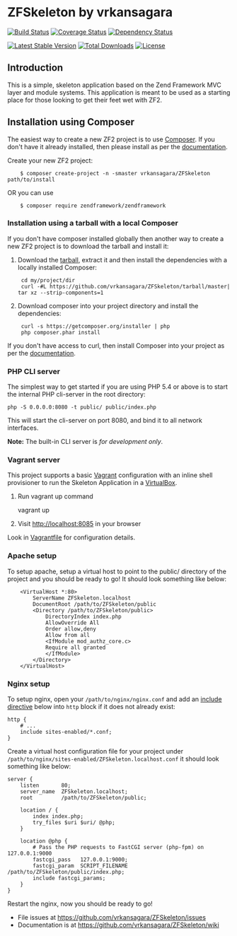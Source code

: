 ZFSkeleton by vrkansagara
=======================
[![Build Status](https://travis-ci.org/vrkansagara/ZFSkeleton.svg?branch=master)](https://travis-ci.org/vrkansagara/ZFSkeleton)
[![Coverage Status](https://coveralls.io/repos/vrkansagara/ZFSkeleton/badge.svg?branch=master&service=github)](https://coveralls.io/github/vrkansagara/ZFSkeleton?branch=master)
[![Dependency Status](https://www.versioneye.com/user/projects/560bd4ab5a262f001e0007f4/badge.svg?style=flat)](https://www.versioneye.com/user/projects/560bd4ab5a262f001e0007f4)

[![Latest Stable Version](https://poser.pugx.org/vrkansagara/zfskeleton/v/stable)](https://packagist.org/packages/vrkansagara/zfskeleton)
[![Total Downloads](https://poser.pugx.org/vrkansagara/zfskeleton/downloads)](https://packagist.org/packages/vrkansagara/zfskeleton)
[![License](https://poser.pugx.org/vrkansagara/zfskeleton/license)](https://packagist.org/packages/vrkansagara/zfskeleton)



Introduction
------------
This is a simple, skeleton application based on the Zend Framework MVC layer and module
systems. This application is meant to be used as a starting place for those
looking to get their feet wet with ZF2.

Installation using Composer
---------------------------

The easiest way to create a new ZF2 project is to use [Composer](https://getcomposer.org/). If you don't have it already installed, then please install as per the [documentation](https://getcomposer.org/doc/00-intro.md).


Create your new ZF2 project:
```console
    $ composer create-project -n -smaster vrkansagara/ZFSkeleton path/to/install
```
OR you can use 
```console
    $ composer require zendframework/zendframework
```

### Installation using a tarball with a local Composer

If you don't have composer installed globally then another way to create a new ZF2 project is to download the tarball and install it:

1. Download the [tarball](https://github.com/vrkansagara/ZFSkeleton/tarball/master), extract it and then install the dependencies with a locally installed Composer:

        cd my/project/dir
        curl -#L https://github.com/vrkansagara/ZFSkeleton/tarball/master| tar xz --strip-components=1
    

2. Download composer into your project directory and install the dependencies:

        curl -s https://getcomposer.org/installer | php
        php composer.phar install
        
If you don't have access to curl, then install Composer into your project as per the [documentation](https://getcomposer.org/doc/00-intro.md).
   

### PHP CLI server

The simplest way to get started if you are using PHP 5.4 or above is to start the internal PHP cli-server in the root
directory:

    php -S 0.0.0.0:8080 -t public/ public/index.php

This will start the cli-server on port 8080, and bind it to all network
interfaces.

**Note:** The built-in CLI server is *for development only*.

### Vagrant server

This project supports a basic [Vagrant](http://docs.vagrantup.com/v2/getting-started/index.html) configuration with an inline shell provisioner to run the Skeleton Application in a [VirtualBox](https://www.virtualbox.org/wiki/Downloads).

1. Run vagrant up command

    vagrant up

2. Visit [http://localhost:8085](http://localhost:8085) in your browser

Look in [Vagrantfile](Vagrantfile) for configuration details.

### Apache setup

To setup apache, setup a virtual host to point to the public/ directory of the
project and you should be ready to go! It should look something like below:
```console
    <VirtualHost *:80>
        ServerName ZFSkeleton.localhost
        DocumentRoot /path/to/ZFSkeleton/public
        <Directory /path/to/ZFSkeleton/public>
            DirectoryIndex index.php
            AllowOverride All
            Order allow,deny
            Allow from all
            <IfModule mod_authz_core.c>
            Require all granted
            </IfModule>
        </Directory>
    </VirtualHost>
```
### Nginx setup

To setup nginx, open your `/path/to/nginx/nginx.conf` and add an
[include directive](http://nginx.org/en/docs/ngx_core_module.html#include) below
into `http` block if it does not already exist:

    http {
        # ...
        include sites-enabled/*.conf;
    }


Create a virtual host configuration file for your project under `/path/to/nginx/sites-enabled/ZFSkeleton.localhost.conf`
it should look something like below:

    server {
        listen       80;
        server_name  ZFSkeleton.localhost;
        root         /path/to/ZFSkeleton/public;

        location / {
            index index.php;
            try_files $uri $uri/ @php;
        }

        location @php {
            # Pass the PHP requests to FastCGI server (php-fpm) on 127.0.0.1:9000
            fastcgi_pass   127.0.0.1:9000;
            fastcgi_param  SCRIPT_FILENAME /path/to/ZFSkeleton/public/index.php;
            include fastcgi_params;
        }
    }

Restart the nginx, now you should be ready to go!


- File issues at https://github.com/vrkansagara/ZFSkeleton/issues
- Documentation is at https://github.com/vrkansagara/ZFSkeleton/wiki
